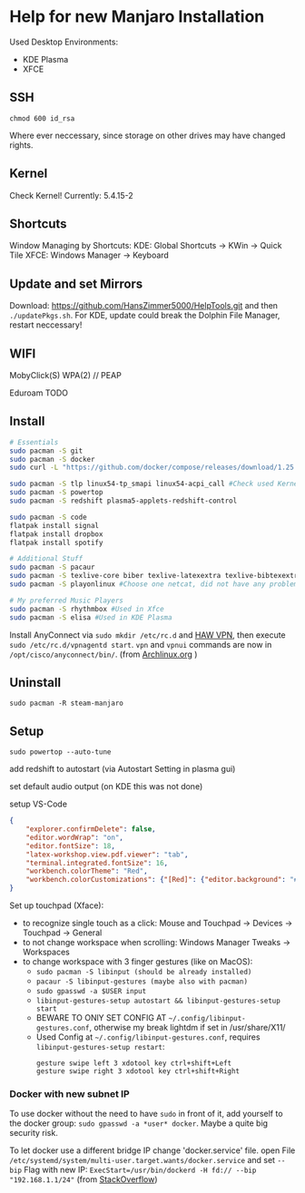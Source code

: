  # Help for new Manjaro Installation

Used Desktop Environments: 
- KDE Plasma
- XFCE

## SSH
```shell
chmod 600 id_rsa 
```
Where ever neccessary, since storage on other drives may have changed rights.

## Kernel
Check Kernel!
Currently: 5.4.15-2

## Shortcuts
Window Managing by Shortcuts:
KDE: Global Shortcuts -> KWin -> Quick Tile
XFCE: Windows Manager -> Keyboard

## Update and set Mirrors
Download: https://github.com/HansZimmer5000/HelpTools.git and then ```./updatePkgs.sh```. For KDE, update could break the Dolphin File Manager, restart neccessary!

## WIFI
MobyClick(S) WPA(2) // PEAP

Eduroam TODO

## Install
```sh
# Essentials
sudo pacman -S git 
sudo pacman -S docker
sudo curl -L "https://github.com/docker/compose/releases/download/1.25.3/docker-compose-$(uname -s)-$(uname -m)" -o /usr/local/bin/docker-compose && chmod +x /usr/local/bin/docker-compose # From https://docs.docker.com/compose/install/

sudo pacman -S tlp linux54-tp_smapi linux54-acpi_call #Check used Kernel!
sudo pacman -S powertop
sudo pacman -S redshift plasma5-applets-redshift-control

sudo pacman -S code
flatpak install signal
flatpak install dropbox
flatpak install spotify

# Additional Stuff
sudo pacman -S pacaur
sudo pacman -S texlive-core biber texlive-latexextra texlive-bibtexextra
sudo pacman -S playonlinux #Choose one netcat, did not have any problems with openbsd version yet.

# My preferred Music Players
sudo pacman -S rhythmbox #Used in Xfce
sudo pacman -S elisa #Used in KDE Plasma
```
Install AnyConnect via ```sudo mkdir /etc/rc.d``` and [HAW VPN](https://www.haw-hamburg.de/online-services/vpn/anyconnect-desktop.html), then execute ```sudo /etc/rc.d/vpnagentd start```. ```vpn``` and ```vpnui``` commands are now in ```/opt/cisco/anyconnect/bin/```. 
(from [Archlinux.org](https://bbs.archlinux.org/viewtopic.php?id=190444) )

## Uninstall

```shell
sudo pacman -R steam-manjaro
```

## Setup

```shell
sudo powertop --auto-tune
```

add redshift to autostart (via Autostart Setting in plasma gui)

set default audio output (on KDE this was not done)

setup VS-Code
```json
{
    "explorer.confirmDelete": false,
    "editor.wordWrap": "on",
    "editor.fontSize": 18,
    "latex-workshop.view.pdf.viewer": "tab",
    "terminal.integrated.fontSize": 16,
    "workbench.colorTheme": "Red",
    "workbench.colorCustomizations": {"[Red]": {"editor.background": "#3f3f3f"}}
}
```

Set up touchpad (Xface):
- to recognize single touch as a click: Mouse and Touchpad -> Devices -> Touchpad -> General
- to not change workspace when scrolling: Windows Manager Tweaks -> Workspaces
- to change workspace with 3 finger gestures (like on MacOS):
  - ```sudo pacman -S libinput (should be already installed)```
  - ```pacaur -S libinput-gestures (maybe also with pacman)```
  - ```sudo gpasswd -a $USER input```
  - ```libinput-gestures-setup autostart && libinput-gestures-setup start```
  - BEWARE TO ONlY SET CONFIG AT ```~/.config/libinput-gestures.conf```, otherwise my break lightdm if set in /usr/share/X11/
  - Used Config at ```~/.config/libinput-gestures.conf```, requires ```libinput-gestures-setup restart```:
    ```
    gesture swipe left 3 xdotool key ctrl+shift+Left
    gesture swipe right 3 xdotool key ctrl+shift+Right
    ```

### Docker with new subnet IP

To use docker without the need to have ```sudo``` in front of it, add yourself to the docker group: ```sudo gpasswd -a *user* docker```. Maybe a quite big security risk.

To let docker use a different bridge IP change 'docker.service' file.
open File ```/etc/systemd/system/multi-user.target.wants/docker.service``` and set ```--bip``` Flag with new IP: ```ExecStart=/usr/bin/dockerd -H fd:// --bip "192.168.1.1/24"```
(from [StackOverflow](https://stackoverflow.com/questions/52225493/change-default-docker0-bridge-ip-address))


